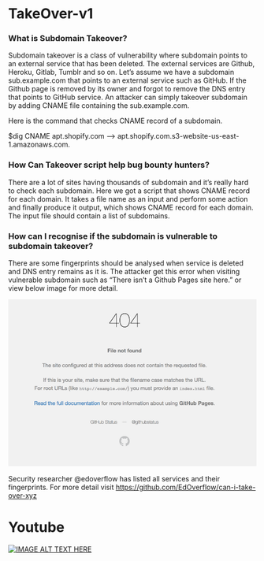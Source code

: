 # TakeOver-v1

### What is Subdomain Takeover?

Subdomain takeover is a class of vulnerability where subdomain points to an external service that has been deleted. The external services are Github, Heroku, Gitlab, Tumblr and so on. Let’s assume we have a subdomain sub.example.com that points to an external service such as GitHub. If the Github page is removed by its owner and forgot to remove the DNS entry that points to GitHub service. An attacker can simply takeover subdomain by adding CNAME file containing the sub.example.com.

Here is the command that checks CNAME record of a subdomain.

$dig CNAME apt.shopify.com --> apt.shopify.com.s3-website-us-east-1.amazonaws.com.

### How Can Takeover script help bug bounty hunters?

There are a lot of sites having thousands of subdomain and it’s really hard to check each subdomain. Here we got a script that shows CNAME record for each domain. It takes a file name as an input and perform some action and finally produce it output, which shows CNAME record for each domain. The input file should contain a list of subdomains.

### How can I recognise if the subdomain is vulnerable to subdomain takeover?

There are some fingerprints should be analysed when service is deleted and DNS entry remains as it is. The attacker get this error when visiting vulnerable subdomain such as “There isn’t a Github Pages site here.” or view below image for more detail.

![Alt text](/53D457E2-57EC-4217-89EA-9A6DA84E1ACE.png?raw=true "TakeOver-v1" )

Security researcher @edoverflow has listed all services and their fingerprints. For more detail visit https://github.com/EdOverflow/can-i-take-over-xyz

# Youtube

[![IMAGE ALT TEXT HERE](https://img.youtube.com/vi/vpCI8foxP00/0.jpg)](https://www.youtube.com/watch?v=vpCI8foxP00)
